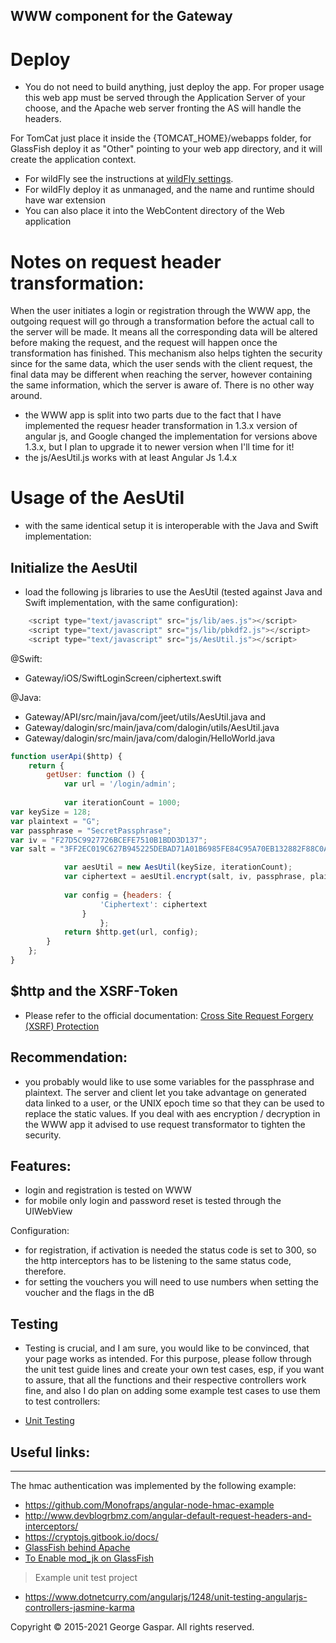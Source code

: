 WWW component for the Gateway
----


# Deploy
- You do not need to build anything, just deploy the app. For proper usage this web app must be served through the Application Server of your choose, and the Apache web server fronting the AS will handle the headers. 

For TomCat just place it inside the {TOMCAT_HOME}/webapps folder, for GlassFish deploy it as "Other" pointing to your web app directory, and it will create the application context. 
- For wildFly see the instructions at [wildFly settings](https://github.com/igeorge0902/Gateway/tree/master/API/wildFly).
- For wildFly deploy it as unmanaged, and the name and runtime should have war extension
- You can also place it into the WebContent directory of the Web application

# Notes on request header transformation: 
When the user initiates a login or registration through the WWW app, the outgoing request will go through a transformation before the actual call to the server will be made. It means all the corresponding data will be altered before making the request, and the request will happen once the transformation has finished. This mechanism also helps tighten the security since for the same data, which the user sends with the client request, the final data may be different when reaching the server, however containing the same information, which the server is aware of. There is no other way around.  

- the WWW app is split into two parts due to the fact that I have implemented the requesr header transformation in 1.3.x version of angular js, and Google changed the implementation for versions above 1.3.x, but I plan to upgrade it to newer version when I'll time for it!
- the js/AesUtil.js works with at least Angular Js 1.4.x

# Usage of the AesUtil
- with the same identical setup it is interoperable with the Java and Swift implementation:

## Initialize the AesUtil
- load the following js libraries to use the AesUtil (tested against Java and Swift implementation, with the same configuration):

```javascript
    <script type="text/javascript" src="js/lib/aes.js"></script>
    <script type="text/javascript" src="js/lib/pbkdf2.js"></script>
    <script type="text/javascript" src="js/AesUtil.js"></script>
```

@Swift:
- Gateway/iOS/SwiftLoginScreen/ciphertext.swift

@Java:
- Gateway/API/src/main/java/com/jeet/utils/AesUtil.java
and
- Gateway/dalogin/src/main/java/com/dalogin/utils/AesUtil.java
- Gateway/dalogin/src/main/java/com/dalogin/HelloWorld.java

```javascript
function userApi($http) {
    return {
        getUser: function () {
            var url = '/login/admin';
            
            var iterationCount = 1000;
var keySize = 128;
var plaintext = "G";
var passphrase = "SecretPassphrase";
var iv = "F27D5C9927726BCEFE7510B1BDD3D137";
var salt = "3FF2EC019C627B945225DEBAD71A01B6985FE84C95A70EB132882F88C0A59A55";

            var aesUtil = new AesUtil(keySize, iterationCount);
            var ciphertext = aesUtil.encrypt(salt, iv, passphrase, plaintext);
            
            var config = {headers: {
                    'Ciphertext': ciphertext
                }
                    };
            return $http.get(url, config);
        }
    };
}
```

## $http and the XSRF-Token
- Please refer to the official documentation:
[Cross Site Request Forgery (XSRF) Protection](https://code.angularjs.org/snapshot-stable/docs/api/ng/service/$http#cross-site-request-forgery-xsrf-protection)

## Recommendation:
- you probably would like to use some variables for the passphrase and plaintext. The server and client let you take advantage on generated data linked to a user, or the UNIX epoch time so that they can be used to replace the static values. If you deal with aes encryption / decryption in the WWW app it advised to use request transformator to tighten the security. 

## Features:
- login and registration is tested on WWW
- for mobile only login and password reset is tested through the UIWebView

Configuration:
- for registration, if activation is needed the status code is set to 300, so the http interceptors has to be listening to the same status code, therefore.
- for setting the vouchers you will need to use numbers when setting the voucher and the flags in the dB

## Testing
- Testing is crucial, and I am sure, you would like to be convinced, that your page works as intended. For this purpose, please follow through the unit test guide lines and create your own test cases, esp, if you want to assure, that all the functions and their respective controllers work fine, and also I do plan on adding some example test cases to use them to test controllers:
* [Unit Testing](https://code.angularjs.org/snapshot-stable/docs/guide/unit-testing)

## Useful links:
----
The hmac authentication was implemented by the following example:

- https://github.com/Monofraps/angular-node-hmac-example
- http://www.devblogrbmz.com/angular-default-request-headers-and-interceptors/
- https://cryptojs.gitbook.io/docs/
- [GlassFish behind Apache](http://www.codefactorycr.com/glassfish-behind-apache.html)
- [To Enable mod_jk on GlassFish](https://docs.oracle.com/cd/E19798-01/821-1751/gixqw/index.html)

>Example unit test project
 * https://www.dotnetcurry.com/angularjs/1248/unit-testing-angularjs-controllers-jasmine-karma

Copyright © 2015-2021 George Gaspar. All rights reserved.